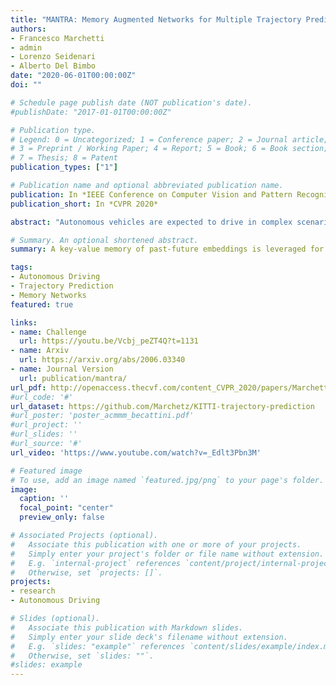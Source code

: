 ```yaml
---
title: "MANTRA: Memory Augmented Networks for Multiple Trajectory Prediction"
authors:
- Francesco Marchetti
- admin
- Lorenzo Seidenari
- Alberto Del Bimbo
date: "2020-06-01T00:00:00Z"
doi: ""

# Schedule page publish date (NOT publication's date).
#publishDate: "2017-01-01T00:00:00Z"

# Publication type.
# Legend: 0 = Uncategorized; 1 = Conference paper; 2 = Journal article;
# 3 = Preprint / Working Paper; 4 = Report; 5 = Book; 6 = Book section;
# 7 = Thesis; 8 = Patent
publication_types: ["1"]

# Publication name and optional abbreviated publication name.
publication: In *IEEE Conference on Computer Vision and Pattern Recognition (CVPR) 2020*
publication_short: In *CVPR 2020*

abstract: "Autonomous vehicles are expected to drive in complex scenarios with several independent non cooperating agents. Path planning for safely navigating in such environments can not just rely on perceiving present location and motion of other agents. It requires instead to predict such variables in a far enough future. In this paper we address the problem of multimodal trajectory prediction exploiting a Memory Augmented Neural Network. Our method learns past and future trajectory embeddings using recurrent neural networks and exploits an associative external memory to store and retrieve such embeddings. Trajectory prediction is then performed by decoding in-memory future encodings conditioned with the observed past. We incorporate scene knowledge in the decoding state by learning a CNN on top of semantic scene maps.  Memory growth is limited by learning a writing controller based on the predictive capability of existing embeddings. We show that our method is able to natively perform multi-modal trajectory prediction obtaining state-of-the art results on three datasets. Moreover, thanks to the non-parametric nature of the memory module, we show how once trained our system can continuously improve by ingesting novel patterns."

# Summary. An optional shortened abstract.
summary: A key-value memory of past-future embeddings is leveraged for multiple future generation. It works in online learning and transfer learning scenarios.

tags:
- Autonomous Driving
- Trajectory Prediction
- Memory Networks
featured: true

links:
- name: Challenge
  url: https://youtu.be/Vcbj_peZT4Q?t=1131
- name: Arxiv
  url: https://arxiv.org/abs/2006.03340
- name: Journal Version
  url: publication/mantra/
url_pdf: http://openaccess.thecvf.com/content_CVPR_2020/papers/Marchetti_MANTRA_Memory_Augmented_Networks_for_Multiple_Trajectory_Prediction_CVPR_2020_paper.pdf
#url_code: '#'
url_dataset: https://github.com/Marchetz/KITTI-trajectory-prediction
#url_poster: 'poster_acmmm_becattini.pdf'
#url_project: ''
#url_slides: ''
#url_source: '#'
url_video: 'https://www.youtube.com/watch?v=_Edlt3Pbn3M'

# Featured image
# To use, add an image named `featured.jpg/png` to your page's folder.
image:
  caption: ''
  focal_point: "center"
  preview_only: false

# Associated Projects (optional).
#   Associate this publication with one or more of your projects.
#   Simply enter your project's folder or file name without extension.
#   E.g. `internal-project` references `content/project/internal-project/index.md`.
#   Otherwise, set `projects: []`.
projects:
- research
- Autonomous Driving

# Slides (optional).
#   Associate this publication with Markdown slides.
#   Simply enter your slide deck's filename without extension.
#   E.g. `slides: "example"` references `content/slides/example/index.md`.
#   Otherwise, set `slides: ""`.
#slides: example
---
```

